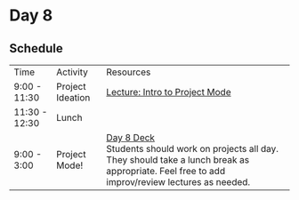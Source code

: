 # Day 8

## Schedule

<table>
    <tr>
        <td>Time</td>
        <td>Activity</td>
        <td>Resources</td>
    </tr>
    <tr>
        <td>9:00 - 11:30</td>
        <td>Project Ideation</td>
        <td>
            <a href="lectures/intro-to-project-mode">Lecture: Intro to Project Mode</a>
        </td>
    </tr>
    <tr>
        <td>11:30 - 12:30</td>
        <td>Lunch</td>
        <td>
        </td>
    </tr>
    <tr>
        <td>9:00 - 3:00</td>
        <td>Project Mode!</td>
        <td>
            <a href="https://drive.google.com/open?id=1TUj6PlPn0rFOoDMusRg376NznrgUsuXqj6mrvzMpDSM&authuser=0">Day 8 Deck</a>
            <br>
            Students should work on projects all day. They should take a lunch break as appropriate. Feel free to add improv/review lectures as needed. 
        </td>
    </tr>
</table>
